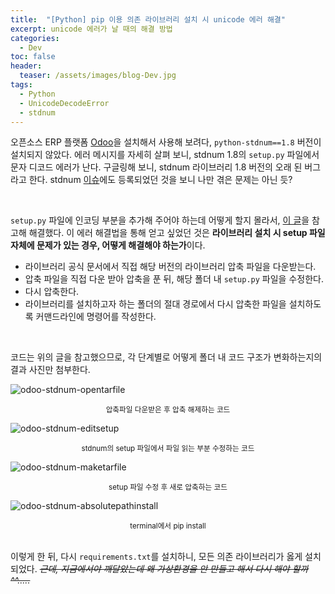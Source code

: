 ```yaml
---
title:  "[Python] pip 이용 의존 라이브러리 설치 시 unicode 에러 해결"
excerpt: unicode 에러가 날 때의 해결 방법
categories:
  - Dev
toc: false
header:
  teaser: /assets/images/blog-Dev.jpg
tags:
  - Python
  - UnicodeDecodeError
  - stdnum
---
```




 오픈소스 ERP 플랫폼 [Odoo](https://github.com/odoo/odoo)을 설치해서 사용해 보려다, `python-stdnum==1.8` 버전이 설치되지 않았다. 에러 메시지를 자세히 살펴 보니, stdnum 1.8의 `setup.py` 파일에서 문자 디코드 에러가 난다. 구글링해 보니, stdnum 라이브러리 1.8 버전의 오래 된 버그라고 한다. stdnum [이슈](https://github.com/arthurdejong/python-stdnum/issues/59)에도 등록되었던 것을 보니 나만 겪은 문제는 아닌 듯?

<br>

 `setup.py` 파일에 인코딩 부분을 추가해 주어야 하는데 어떻게 할지 몰라서, [이 글](https://stackoverflow.com/questions/65820347/unicodedecodeerror-charmap-codec-error-during-installation-of-pip-python-std)을 참고해 해결했다. 이 에러 해결법을 통해 얻고 싶었던 것은 **라이브러리 설치 시 setup 파일 자체에 문제가 있는 경우, 어떻게 해결해야 하는가**이다.

* 라이브러리 공식 문서에서 직접 해당 버전의 라이브러리 압축 파일을 다운받는다.
* 압축 파일을 직접 다운 받아 압축을 푼 뒤, 해당 폴더 내 `setup.py` 파일을 수정한다.
* 다시 압축한다.
* 라이브러리를 설치하고자 하는 폴더의 절대 경로에서 다시 압축한 파일을 설치하도록 커맨드라인에 명령어를 작성한다.

<br>

 코드는 위의 글을 참고했으므로, 각 단계별로 어떻게 폴더 내 코드 구조가 변화하는지의 결과 사진만 첨부한다.

![odoo-stdnum-opentarfile]({{site.url}}/assets/images/odoo-stdnum-opentarfile.png)

<center><sup>압축파일 다운받은 후 압축 해제하는 코드</sup></center>

![odoo-stdnum-editsetup]({{site.url}}/assets/images/odoo-stdnum-editsetup.png)

<center><sup>stdnum의 setup 파일에서 파일 읽는 부분 수정하는 코드</sup></center>

![odoo-stdnum-maketarfile]({{site.url}}/assets/images/odoo-stdnum-maketarfile.png)

<center><sup>setup 파일 수정 후 새로 압축하는 코드</sup></center>

![odoo-stdnum-absolutepathinstall]({{site.url}}/assets/images/odoo-stdnum-absolutepathinstall.png)

<center><sup>terminal에서 pip install</sup></center>

<br>

 이렇게 한 뒤, 다시 `requirements.txt`를 설치하니, 모든 의존 라이브러리가 옳게 설치되었다. *~~근데, 지금에서야 깨달았는데 왜 가상환경을 안 만들고 해서 다시 해야 할까^^.....~~*